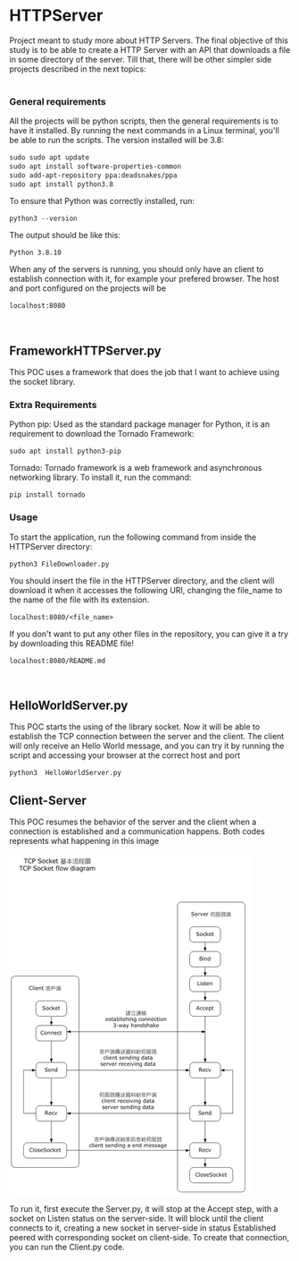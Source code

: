 # HTTPServer
Project meant to study more about HTTP Servers. The final objective of this study is to be able to create a HTTP Server with an API that downloads a file in some directory of the server. Till that, there will be other simpler side projects described in the next topics:
<br /><br />

### General requirements
All the projects will be python scripts, then the general requirements is to have it installed. By running the next commands in a Linux terminal, you'll be able to run the scripts. The version installed will be 3.8:

    sudo sudo apt update
    sudo apt install software-properties-common
    sudo add-apt-repository ppa:deadsnakes/ppa
    sudo apt install python3.8

To ensure that Python was correctly installed, run:

    python3 --version

The output should be like this:

    Python 3.8.10

When any of the servers is running, you should only have an client to establish connection with it, for example your prefered browser. The host and port configured on the projects will be 

    localhost:8080
<br />

## FrameworkHTTPServer.py
This POC uses a framework that does the job that I want to achieve using the socket library.
### Extra Requirements

Python pip: Used as the standard package manager for Python, it is an requirement to download the Tornado Framework:

    sudo apt install python3-pip

Tornado: Tornado framework is a web framework and asynchronous networking library. To install it, run the command:

    pip install tornado

### Usage
To start the application, run the following command from inside the HTTPServer directory:

    python3 FileDownloader.py

You should insert the file in the HTTPServer directory, and the client will download it when it accesses the following URI, changing the file_name to the name of the file with its extension.
```
localhost:8080/<file_name>
```
If you don't want to put any other files in the repository, you can give it a try by downloading this README file!
```
localhost:8080/README.md
```
<br />

## HelloWorldServer.py
This POC starts the using of the library socket. Now it will be able to establish the TCP connection between the server and the client. The client will only receive an Hello World message, and you can try it by running the script and accessing your browser at the correct host and port

    python3  HelloWorldServer.py


## Client-Server
This POC resumes the behavior of the server and the client when a connection is established and a communication happens. Both codes represents what happening in this image

![plot](./TCPSocket.png)

To run it, first execute the Server.py, it will stop at the Accept step, with a socket on Listen status on the server-side. It will block until the client connects to it, creating a new socket in server-side in status Established peered with corresponding socket on client-side. To create that connection, you can run the Client.py code.